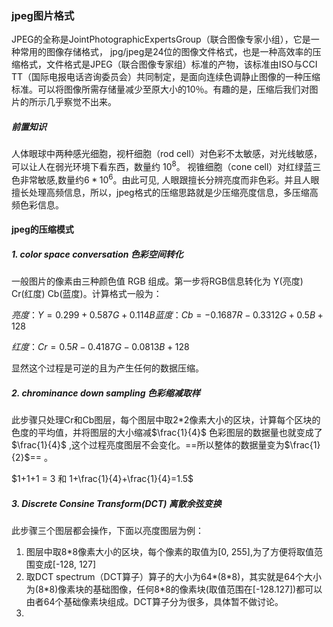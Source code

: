 ### jpeg图片格式

JPEG的全称是JointPhotographicExpertsGroup（联合图像专家小组），它是一种常用的图像存储格式， jpg/jpeg是24位的图像文件格式，也是一种高效率的压缩格式，文件格式是JPEG（联合图像专家组）标准的产物，该标准由ISO与CCI TT（国际电报电话咨询委员会）共同制定，是面向连续色调静止图像的一种压缩标准。可以将图像所需存储量减少至原大小的10％。有趣的是，压缩后我们对图片的所示几乎察觉不出来。

##### 前置知识

人体眼球中两种感光细胞，视杆细胞（rod cell）对色彩不太敏感，对光线敏感，可以让人在弱光环境下看东西，数量约 $10^{8}$。 视锥细胞（cone cell）对红绿蓝三色非常敏感,数量约$6*10^{6}$。由此可见, 人眼跟擅长分辨亮度而非色彩。并且人眼擅长处理高频信息，所以，jpeg格式的压缩思路就是少压缩亮度信息，多压缩高频色彩信息。

#### jpeg的压缩模式

##### 1. color space conversation 色彩空间转化

一般图片的像素由三种颜色值 RGB 组成。第一步将RGB信息转化为 Y(亮度) Cr(红度) Cb(蓝度)。计算格式一般为： 

$亮度：Y=0.299+0.587G+0.114B   蓝度：Cb=-0.1687R-0.3312G+0.5B+128$

$红度：Cr=0.5R-0.4187G-0.0813B+128$   

显然这个过程是可逆的且为产生任何的数据压缩。

##### 2. chrominance down sampling 色彩缩减取样

此步骤只处理Cr和Cb图层，每个图层中取2*2像素大小的区块，计算每个区块的色度的平均值，并将图层的大小缩减$\frac{1}{4}$ 色彩图层的数据量也就变成了$\frac{1}{4}$ ,这个过程亮度图层不会变化。==所以整体的数据量变为$\frac{1}{2}$== 。

$1+1+1 = 3 和 1+\frac{1}{4}+\frac{1}{4}=1.5$ 

##### 3. Discrete Consine Transform(DCT) 离散余弦变换

此步骤三个图层都会操作，下面以亮度图层为例：

1. 图层中取8*8像素大小的区块，每个像素的取值为[0, 255],为了方便将取值范围变成[-128, 127]
2. 取DCT spectrum（DCT算子）算子的大小为64\*(8\*8)，其实就是64个大小为(8\*8)像素块的基础图像，任何8*8的像素块(取值范围在[-128.127])都可以由者64个基础像素块组成。DCT算子分为很多，具体暂不做讨论。
3. 


